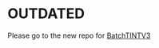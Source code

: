# OUTDATED

Please go to the new repo for [BatchTINTV3](https://github.com/HussainiLab/BatchTINTV3)
